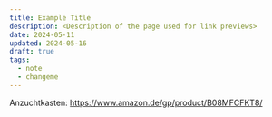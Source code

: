 ```yaml
---
title: Example Title
description: <Description of the page used for link previews>
date: 2024-05-11
updated: 2024-05-16
draft: true
tags:
  - note
  - changeme
---
```

 
Anzuchtkasten: https://www.amazon.de/gp/product/B08MFCFKT8/


